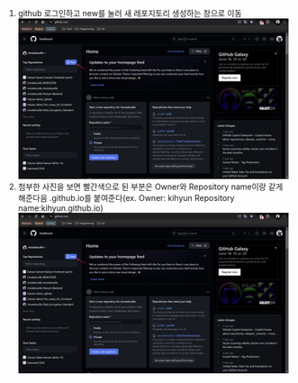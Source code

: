 1. github 로그인하고 new를 눌러 새 레포지토리 생성하는 창으로 이동
   ![alt text](/img/cp1.png)
2. 첨부한 사진을 보면 빨간색으로 된 부분은 Owner와 Repository name이랑 같게 해준다음 .github.io를 붙여준다(ex. Owner: kihyun Repository name:kihyun.github.io)
   ![alt text](/img/cp1.png)
